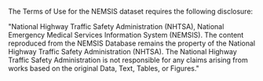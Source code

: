 The Terms of Use for the NEMSIS dataset requires the following disclosure:

"National Highway Traffic Safety Administration (NHTSA), National Emergency Medical Services Information System
(NEMSIS). The content reproduced from the NEMSIS Database remains the property of the National Highway Traffic Safety
Administration (NHTSA). The National Highway Traffic Safety Administration is not responsible for any claims arising
from works based on the original Data, Text, Tables, or Figures."